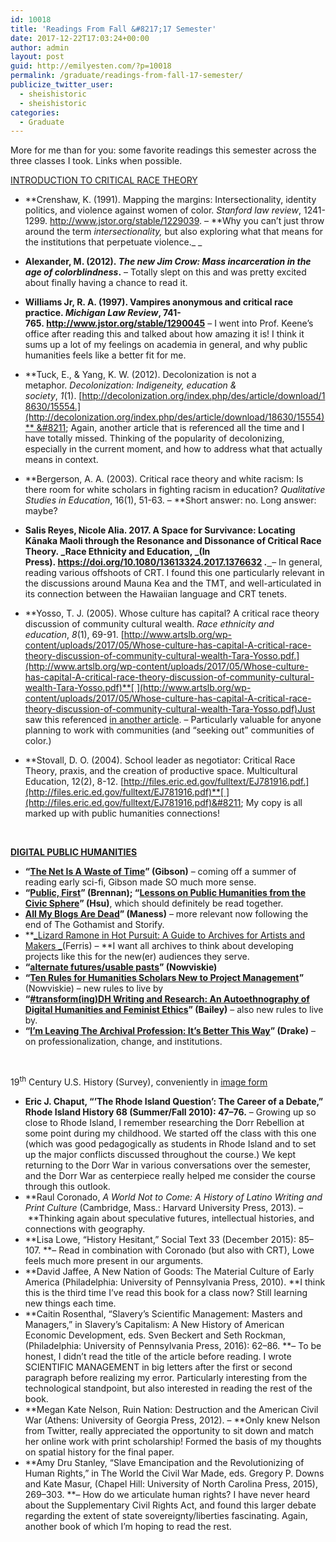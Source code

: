 ```yaml
---
id: 10018
title: 'Readings From Fall &#8217;17 Semester'
date: 2017-12-22T17:03:24+00:00
author: admin
layout: post
guid: http://emilyesten.com/?p=10018
permalink: /graduate/readings-from-fall-17-semester/
publicize_twitter_user:
  - sheishistoric
  - sheishistoric
categories:
  - Graduate
---
```

More for me than for you: some favorite readings this semester across the three classes I took. Links when possible.

[INTRODUCTION TO CRITICAL RACE THEORY](https://blogs.brown.edu/amst-2220j-s01-2017-fall/)

  * **Crenshaw, K. (1991). Mapping the margins: Intersectionality, identity politics, and violence against women of color. _Stanford law review_, 1241-1299. <http://www.jstor.org/stable/1229039>. &#8211; **Why you can&#8217;t just throw around the term _intersectionality,_ but also exploring what that means for the institutions that perpetuate violence._ _
  * **Alexander, M. (2012). _The new Jim Crow: Mass incarceration in the age of colorblindness_.** &#8211; Totally slept on this and was pretty excited about finally having a chance to read it.

  * **Williams Jr, R. A. (1997). Vampires anonymous and critical race practice. _Michigan Law Review_, 741-765. <http://www.jstor.org/stable/1290045>** &#8211; I went into Prof. Keene&#8217;s office after reading this and talked about how amazing it is! I think it sums up a lot of my feelings on academia in general, and why public humanities feels like a better fit for me.
  * **Tuck, E., & Yang, K. W. (2012). Decolonization is not a metaphor. _Decolonization: Indigeneity, education & society_, _1_(1). [http://decolonization.org/index.php/des/article/download/18630/15554.](http://decolonization.org/index.php/des/article/download/18630/15554)** &#8211; Again, another article that is referenced all the time and I have totally missed. Thinking of the popularity of decolonizing, especially in the current moment, and how to address what that actually means in context.
  * **Bergerson, A. A. (2003). Critical race theory and white racism: Is there room for white scholars in fighting racism in education? _Qualitative Studies in Education_, 16(1), 51-63. &#8211; **Short answer: no. Long answer: maybe?
  * **Salis Reyes, Nicole Alia. 2017. A Space for Survivance: Locating Kānaka Maoli through the Resonance and Dissonance of Critical Race Theory. _Race Ethnicity and Education, _(In Press). <a href="https://doi.org/10.1080/13613324.2017.1376632" target="_blank" rel="noopener">https://doi.org/10.1080/13613324.2017.1376632 .</a>**<a href="https://doi.org/10.1080/13613324.2017.1376632" target="_blank" rel="noopener">  </a>&#8211; In general, reading various offshoots of CRT. I found this one particularly relevant in the discussions around Mauna Kea and the TMT, and well-articulated in its connection between the Hawaiian language and CRT tenets.
  * **Yosso, T. J. (2005). Whose culture has capital? A critical race theory discussion of community cultural wealth. _Race ethnicity and education_, _8_(1), 69-91. [http://www.artslb.org/wp-content/uploads/2017/05/Whose-culture-has-capital-A-critical-race-theory-discussion-of-community-cultural-wealth-Tara-Yosso.pdf.](http://www.artslb.org/wp-content/uploads/2017/05/Whose-culture-has-capital-A-critical-race-theory-discussion-of-community-cultural-wealth-Tara-Yosso.pdf)**[ ](http://www.artslb.org/wp-content/uploads/2017/05/Whose-culture-has-capital-A-critical-race-theory-discussion-of-community-cultural-wealth-Tara-Yosso.pdf)Just saw this referenced [in another article](https://t.co/NJKOeJfTyn). &#8211; Particularly valuable for anyone planning to work with communities (and &#8220;seeking out&#8221; communities of color.)
  * **Stovall, D. O. (2004). School leader as negotiator: Critical Race Theory, praxis, and the creation of productive space. Multicultural Education, 12(2), 8-12. [http://files.eric.ed.gov/fulltext/EJ781916.pdf.](http://files.eric.ed.gov/fulltext/EJ781916.pdf)**[ ](http://files.eric.ed.gov/fulltext/EJ781916.pdf)&#8211; My copy is all marked up with public humanities connections!

&nbsp;

**<a href="http://fall2017digitalpublichumanities.jimmcgrath.us/" target="_blank" rel="noopener">DIGITAL PUBLIC HUMANITIES</a>**

  * **“[The Net Is A Waste of Time](http://www.nytimes.com/1996/07/14/magazine/the-net-is-a-waste-of-time.html)” (Gibson)** – coming off a summer of reading early sci-fi, Gibson made SO much more sense.
  * **&#8220;[Public, First](http://dhdebates.gc.cuny.edu/debates/text/83)” (Brennan); “[Lessons on Public Humanities from the Civic Sphere](http://dhdebates.gc.cuny.edu/debates/text/75)” (Hsu)**, which should definitely be read together.
  * **[All My Blogs Are Dead](https://www.theawl.com/2015/02/all-my-blogs-are-dead/)” (Maness)** – more relevant now following the end of The Gothamist and Storify.
  * **[_Lizard Ramone in Hot Pursuit: A Guide to Archives for Artists and Makers _](http://www.provlib.org/hot-pursuit/downloads/Hot_Pursuit_readable.pdf)(Ferris) &#8211; **I want all archives to think about developing projects like this for the new(er) audiences they serve.
  * **“[alternate futures/usable pasts](http://nowviskie.org/2016/alternate-futures-usable-pasts/)” (Nowviskie)**
  * **“[Ten Rules for Humanities Scholars New to Project Management](http://nowviskie.org/handouts/DH/10rules.pdf)”** (Nowviskie) – new rules to live by
  * **“[#transform(ing)DH Writing and Research: An Autoethnography of Digital Humanities and Feminist Ethics](http://www.digitalhumanities.org/dhq/vol/9/2/000209/000209.html)” (Bailey)** – also new rules to live by.
  * **“[I’m Leaving The Archival Profession: It’s Better This Way](https://medium.com/on-archivy/im-leaving-the-archival-profession-it-s-better-this-way-ed631c6d72fe)” (Drake)** &#8211; on professionalization, change, and institutions.

&nbsp;

19<sup>th</sup> Century U.S. History (Survey), conveniently in [image form](https://twitter.com/sheishistoric/status/942476994259820544)

  * **Eric J. Chaput, “’The Rhode Island Question’: The Career of a Debate,” Rhode Island History 68 (Summer/Fall 2010): 47–76.** – Growing up so close to Rhode Island, I remember researching the Dorr Rebellion at some point during my childhood. We started off the class with this one (which was good pedagogically as students in Rhode Island and to set up the major conflicts discussed throughout the course.) We kept returning to the Dorr War in various conversations over the semester, and the Dorr War as centerpiece really helped me consider the course through this outlook.
  * **Raul Coronado, _A World Not to Come: A History of Latino Writing and Print Culture_ (Cambridge, Mass.: Harvard University Press, 2013). &#8211; **Thinking again about speculative futures, intellectual histories, and connections with geography.
  * **Lisa Lowe, “History Hesitant,” Social Text 33 (December 2015): 85–107. **&#8211; Read in combination with Coronado (but also with CRT), Lowe feels much more present in our arguments.
  * **David Jaffee, A New Nation of Goods: The Material Culture of Early America (Philadelphia: University of Pennsylvania Press, 2010). **I think this is the third time I&#8217;ve read this book for a class now? Still learning new things each time.
  * **Caitin Rosenthal, “Slavery’s Scientific Management: Masters and Managers,” in Slavery’s Capitalism: A New History of American Economic Development, eds. Sven Beckert and Seth Rockman, (Philadelphia: University of Pennsylvania Press, 2016): 62–86. **&#8211; To be honest, I didn&#8217;t read the title of the article before reading. I wrote SCIENTIFIC MANAGEMENT in big letters after the first or second paragraph before realizing my error. Particularly interesting from the technological standpoint, but also interested in reading the rest of the book.
  * **Megan Kate Nelson, Ruin Nation: Destruction and the American Civil War (Athens: University of Georgia Press, 2012). &#8211; **Only knew Nelson from Twitter, really appreciated the opportunity to sit down and match her online work with print scholarship! Formed the basis of my thoughts on spatial history for the final paper.
  * **Amy Dru Stanley, “Slave Emancipation and the Revolutionizing of Human Rights,” in The World the Civil War Made, eds. Gregory P. Downs and Kate Masur, (Chapel Hill: University of North Carolina Press, 2015), 269–303. **&#8211; How do we articulate human rights? I have never heard about the Supplementary Civil Rights Act, and found this larger debate regarding the extent of state sovereignty/liberties fascinating. Again, another book of which I&#8217;m hoping to read the rest.

<div class="grammarly-disable-indicator">
</div>

<div class="grammarly-disable-indicator">
</div>